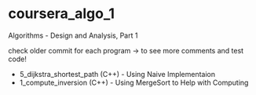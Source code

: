 # coursera_algo_1
Algorithms - Design and Analysis, Part 1

check older commit for each program -> to see more comments and test code!

- 5_dijkstra_shortest_path (C++) - Using Naive Implementaion
- 1_compute_inversion (C++) - Using MergeSort to Help with Computing
